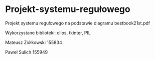 # Projekt-systemu-regułowego
Projekt systemu regułowego na podstawie diagramu bestbook21st.pdf 


Wykorzystane biblioteki: clips, tkinter, PIL


Mateusz Ziółkowski 155834 

Paweł Sulich 155949
